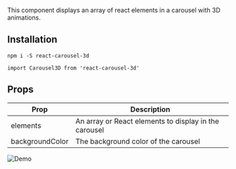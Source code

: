 This component displays an array of react elements in a carousel with 3D animations.

## Installation

``npm i -S react-carousel-3d``

``import Carousel3D from 'react-carousel-3d'``

## Props

| Prop | Description |
| --- | --- |
| elements | An array or React elements to display in the carousel |
| backgroundColor | The background color of the carousel |

![Demo](https://media.giphy.com/media/xT1R9SCd5OAJJ9Shy0/giphy.gif)